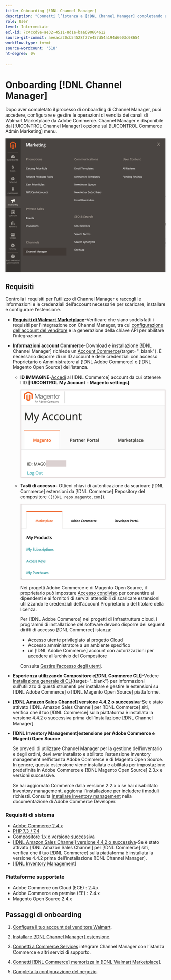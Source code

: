 ```yaml
---
title: Onboarding [!DNL Channel Manager]
description: "Connetti l’istanza a [!DNL Channel Manager] completando alcuni passaggi di onboarding."
role: User
level: Intermediate
exl-id: 7c4ccd9e-ae32-4511-8d1e-baa690604612
source-git-commit: aeeaca20cb54528f77e457d54a194d6603c08654
workflow-type: tm+mt
source-wordcount: '518'
ht-degree: 0%

---
```



# Onboarding [!DNL Channel Manager]

Dopo aver completato il processo di onboarding di Channel Manager, puoi accedere, configurare e gestire le operazioni di vendita dei canali di Walmart Marketplace da Adobe Commerce. Channel Manager è disponibile dal [!UICONTROL Channel Manager] opzione sul [!UICONTROL Commerce Admin Marketing] menu.

![[!DNL Channel Manager] Opzione in visualizzazione Amministratore](assets/channel-manager-admin-view.png)

## Requisiti

Controlla i requisiti per l’utilizzo di Channel Manager e raccogli le informazioni e le credenziali dell’account necessarie per scaricare, installare e configurare l’estensione.

- **[Requisiti di Walmart Marketplace](walmart-requirements.md)**-Verificare che siano soddisfatti i requisiti per l&#39;integrazione con Channel Manager, tra cui [configurazione dell&#39;account del venditore](https://sellerhelp.walmart.com/seller/s/guide?article=000008219) e la generazione della chiave API per abilitare l’integrazione.

- **Informazioni account Commerce**-Download e installazione [!DNL Channel Manager] richiede un [Account Commerce](https://docs.magento.com/user-guide/magento/magento-account.html){target="_blank"}. È necessario disporre di un ID account e delle credenziali con accesso Proprietario o Amministratore al [!DNL Adobe Commerce] o [!DNL Magento Open Source] dell&#39;istanza.

   - **ID IMMAGINE**-[Accedi](https://account.magento.com/customer/account/login/) al [!DNL Commerce] account da cui ottenere l’ID **[!UICONTROL My Account - Magento settings]**.

      ![[!DNL MAGEID] il [!DNL Commerce] impostazioni account](assets/mageid-my-commerce-account.png)

   - **Tasti di accesso-** Ottieni chiavi di autenticazione da scaricare [!DNL Commerce] estensioni da [!DNL Commerce] Repository del compositore `([!DNL repo.magento.com]`).

      ![[!UICONTROL Commerce Marketplace access keys]](assets/commerce-marketplace-access-keys.png)

      Nei progetti Adobe Commerce e di Magento Open Source, il proprietario può impostare [Accesso condiviso](https://docs.magento.com/user-guide/magento/magento-account-share.html) per consentire ai dipendenti e ai fornitori di servizi attendibili di scaricare estensioni utilizzando le credenziali dell&#39;account Proprietario o del titolare della licenza.

      Per [!DNL Adobe Commerce] nei progetti di infrastruttura cloud, i programmi di installazione del software devono disporre dei seguenti diritti di accesso [!DNL Commerce] istanza:

      - Accesso utente privilegiato al progetto Cloud
      - Accesso amministratore a un ambiente specifico
      - un [!DNL Adobe Commerce] account con autorizzazioni per accedere all’archivio del Compositore

      Consulta [Gestire l’accesso degli utenti](https://devdocs.magento.com/cloud/project/user-admin.html).


- **Esperienza utilizzando Compositore e[!DNL Commerce CLI]**-Vedere [Installazione generale di CLI](https://devdocs.magento.com/extensions/install/){target="_blank"} per informazioni sull&#39;utilizzo di questi strumenti per installare e gestire le estensioni su [!DNL Adobe Commerce] o [!DNL Magento Open Source] piattaforme.

- **[[!DNL Amazon Sales Channel] versione 4.4.2 o successiva](https://experienceleague.adobe.com/docs/commerce-channels/amazon/release-notes.html)**-Se è stato attivato [!DNL Amazon Sales Channel] per [!DNL Commerce] siti, verifica che il tuo [!DNL Commerce] sulla piattaforma è installata la versione 4.4.2 o successiva prima dell’installazione [!DNL Channel Manager].

- **[!DNL Inventory Management]estensione per Adobe Commerce e Magenti Open Source**

   Se prevedi di utilizzare Channel Manager per la gestione dell’inventario e degli ordini, devi aver installato e abilitato l’estensione Inventory management nell’istanza Adobe Commerce e di Magento Open Source. In genere, questa estensione viene installata e abilitata per impostazione predefinita in Adobe Commerce e [!DNL Magento Open Source] 2.3.x e versioni successive.

   Se hai aggiornato Commerce dalla versione 2.2.x o se hai disabilitato Inventory management, aggiorna l’installazione per includere i moduli richiesti. Consulta [Installare Inventory management](https://devdocs.magento.com/extensions/inventory-management/) nella documentazione di Adobe Commerce Developer.

### Requisiti di sistema

- [Adobe Commerce 2.4.x](https://devdocs.magento.com/release/released-versions.html)
- [PHP 7,3 / 7,4](https://devdocs.magento.com/guides/v2.4/install-gde/prereq/php-settings.html)
- [Compositore 1.x o versione successiva](https://devdocs.magento.com/cloud/reference/cloud-composer.html)
- [[!DNL Amazon Sales Channel] versione 4.4.2 o successiva](https://experienceleague.adobe.com/docs/commerce-channels/amazon/release-notes.html)-Se è stato attivato [!DNL Amazon Sales Channel] per [!DNL Commerce] siti, verifica che il tuo [!DNL Commerce] sulla piattaforma è installata la versione 4.4.2 prima dell’installazione [!DNL Channel Manager].
- [[!DNL Inventory Management]](https://devdocs.magento.com/extensions/inventory-management/)

### Piattaforme supportate

- Adobe Commerce on Cloud (ECE) : 2.4.x
- Adobe Commerce on premise (EE) : 2.4.x
- Magento Open Source 2.4.x

## Passaggi di onboarding

1. [Configura il tuo account del venditore Walmart](https://seller.walmart.com/signup?q=&amp;origin=solution_provider&amp;src=0014M00001zivMp).

1. [Installare [!DNL Channel Manager] estensione](install.md).

1. [Connetti a Commerce Services](connect.md) integrare Channel Manager con l’istanza Commerce e altri servizi di supporto.

1. [Connetti [!DNL Commerce] memorizza in [!DNL Walmart Marketplace]](connect-marketplace.md).

1. [Completa la configurazione del negozio](complete-sales-channel-store-setup.md).
